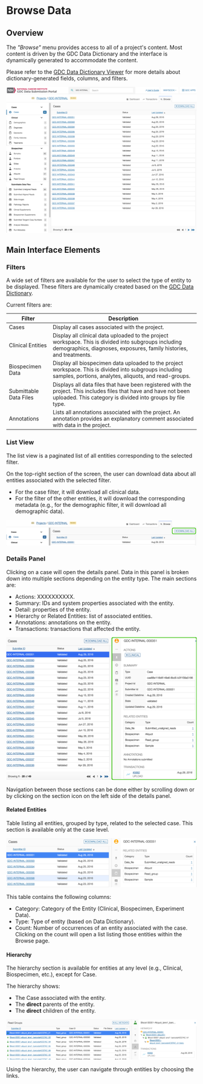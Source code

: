 # Browse Data

## Overview

The _"Browse"_ menu provides access to all of a project's content. Most content is driven by the GDC Data Dictionary and the interface is dynamically generated to accommodate the content.

Please refer to the [GDC Data Dictionary Viewer](../../Data_Dictionary/viewer.md) for more details about dictionary-generated fields, columns, and filters.

[![GDC Submission Cases Default View](images/GDC_Submission_Cases_Default_2.png)](images/GDC_Submission_Cases_Default_2.png "Click to see the full image.")

## Main Interface Elements

### Filters

A wide set of filters are available for the user to select the type of entity to be displayed. These filters are dynamically created based on the [GDC Data Dictionary](../../Data_Dictionary/index.md).

Current filters are:

|Filter|Description|
| --- | --- |
| Cases | Display all cases associated with the project. |
| Clinical Entities | Display all clinical data uploaded to the project workspace. This is divided into subgroups including demographics, diagnoses, exposures, family histories, and treatments. |
| Biospecimen Data | Display all biospecimen data uploaded to the project workspace. This is divided into subgroups including samples, portions, analytes, aliquots, and read-groups. |
| Submittable Data Files | Displays all data files that have been registered with the project. This includes files that have and have not been uploaded. This category is divided into groups by file type. |
| Annotations | Lists all annotations associated with the project. An annotation provides an explanatory comment associated with data in the project. |


### List View

The list view is a paginated list of all entities corresponding to the selected filter.

On the top-right section of the screen, the user can download data about all entities associated with the selected filter.

* For the case filter, it will download all clinical data.
* For the filter of the other entities, it will download the corresponding metadata (e.g., for the demographic filter, it will download all demographic data).

[![GDC Submission Case Summary Download](images/GDC_Submission_Cases_Summary_Download_2.png)](images/GDC_Submission_Cases_Summary_Download_2.png "Click to see the full image.")



### Details Panel

Clicking on a case will open the details panel. Data in this panel is broken down into multiple sections depending on the entity type. The main sections are:

* Actions: XXXXXXXXXX.
* Summary: IDs and system properties associated with the entity.
* Detail: properties of the entity.
* Hierarchy or Related Entities: list of associated entities.
* Annotations: annotations on the entity.
* Transactions: transactions that affected the entity.

[![GDC Submission Case Details](images/GDC_Submission_Cases_Details_2.png)](images/GDC_Submission_Cases_Details_2.png "Click to see the full image.")

Navigation between those sections can be done either by scrolling down or by clicking on the section icon on the left side of the details panel.

#### Related Entities

Table listing all entities, grouped by type, related to the selected case.
This section is available only at the case level.

[![GDC Submission Cases Related Entities](images/GDC_Submission_Cases_Summary_Related_Entities_2.png)](images/GDC_Submission_Cases_Summary_Related_Entities_2.png "Click to see the full image.")


This table contains the following columns:

* Category: Category of the Entity (Clinical, Biospecimen, Experiment Data).
* Type: Type of entity (based on Data Dictionary).
* Count: Number of occurrences of an entity associated with the case. Clicking on the count will open a list listing those entities within the Browse page.

#### Hierarchy

The hierarchy section is available for entities at any level (e.g., Clinical, Biospecimen, etc.), except for Case.

The hierarchy shows:

* The Case associated with the entity.
* The __direct__ parents of the entity.
* The __direct__ children of the entity.


[![GDC Submission Cases Details Hierarchy](images/GDC_Submission_Cases_Summary_Hierarchy_2.png)](images/GDC_Submission_Cases_Summary_Hierarchy_2.png "Click to see the full image.")

Using the hierarchy, the user can navigate through entities by choosing the links.
